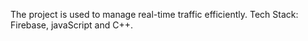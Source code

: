 The project is used to manage real-time traffic efficiently.
Tech Stack: Firebase, javaScript and C++.
